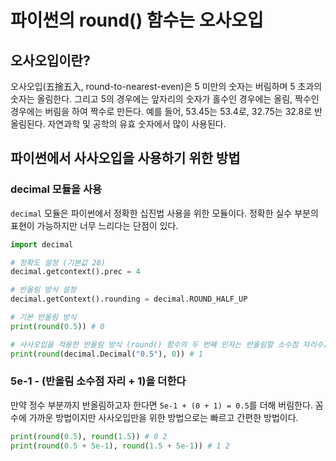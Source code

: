 # 파이썬의 round() 함수는 오사오입

## 오사오입이란?

오사오입(五捨五入, round-to-nearest-even)은 5 미만의 숫자는 버림하며 5 초과의 숫자는 올림한다. 그리고 5의 경우에는 앞자리의 숫자가 홀수인 경우에는 올림, 짝수인 경우에는 버림을 하여 짝수로 만든다. 예를 들어, 53.45는 53.4로, 32.75는 32.8로 반올림된다. 자연과학 및 공학의 유효 숫자에서 많이 사용된다.

## 파이썬에서 사사오입을 사용하기 위한 방법

### decimal 모듈을 사용

`decimal` 모듈은 파이썬에서 정확한 십진법 사용을 위한 모듈이다. 정확한 실수 부분의 표현이 가능하지만 너무 느리다는 단점이 있다.

```python
import decimal

# 정확도 설정 (기본값 28)
decimal.getcontext().prec = 4

# 반올림 방식 설정
decimal.getContext().rounding = decimal.ROUND_HALF_UP

# 기본 반올림 방식
print(round(0.5)) # 0

# 사사오입을 적용한 반올림 방식 (round() 함수의 두 번째 인자는 반올림할 소수점 자리수)
print(round(decimal.Decimal("0.5"), 0)) # 1
```

### 5e-1 - (반올림 소수점 자리 + 1)을 더한다

만약 정수 부분까지 반올림하고자 한다면 `5e-1 + (0 + 1) = 0.5`를 더해 버림한다. 꼼수에 가까운 방법이지만 사사오입만을 위한 방법으로는 빠르고 간편한 방법이다.

```python
print(round(0.5), round(1.5)) # 0 2
print(round(0.5 + 5e-1), round(1.5 + 5e-1)) # 1 2
```
